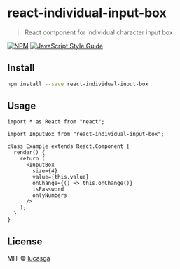 # react-individual-input-box

> React component for individual character input box

[![NPM](https://img.shields.io/npm/v/react-individual-input-box.svg)](https://www.npmjs.com/package/react-individual-input-box) [![JavaScript Style Guide](https://img.shields.io/badge/code_style-standard-brightgreen.svg)](https://standardjs.com)

## Install

```bash
npm install --save react-individual-input-box
```

## Usage

```tsx
import * as React from "react";

import InputBox from "react-individual-input-box";

class Example extends React.Component {
  render() {
    return (
      <InputBox
        size={4}
        value={this.value}
        onChange={() => this.onChange()}
        isPassword
        onlyNumbers
      />
    );
  }
}
```

## License

MIT © [lucasga](https://github.com/lucasga)
